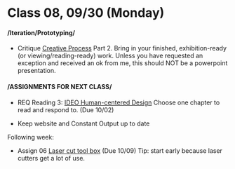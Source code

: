  # Class 08, 09/30 (Monday)


#### /Iteration/Prototyping/

* Critique [Creative Process](creative_process.md) Part 2. Bring in your finished, exhibition-ready (or viewing/reading-ready) work. 
Unless you have requested an exception and received an ok from me, this should NOT be a powerpoint presentation.


#### /ASSIGNMENTS FOR NEXT CLASS/

* REQ Reading 3: [IDEO Human-centered Design](https://drive.google.com/file/d/187hYjorIpv2Xf7bAYMwlq7lHGVv9USq3/view?usp=sharing) Choose one chapter to read and respond to. (Due 10/02) 

* Keep website and Constant Output up to date

Following week:
* Assign 06 [Laser cut tool box](lasercut.md) (Due 10/09) Tip: start early because laser cutters get a lot of use.
